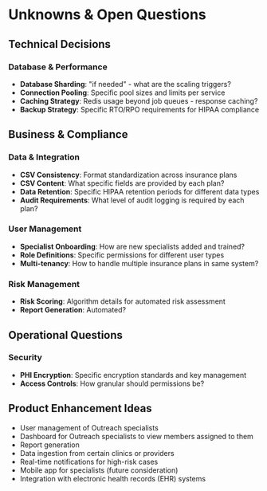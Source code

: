 # Unknowns & Open Questions

## Technical Decisions

### Database & Performance

- **Database Sharding**: "if needed" - what are the scaling triggers?
- **Connection Pooling**: Specific pool sizes and limits per service
- **Caching Strategy**: Redis usage beyond job queues - response caching?
- **Backup Strategy**: Specific RTO/RPO requirements for HIPAA compliance

## Business & Compliance

### Data & Integration

- **CSV Consistency**: Format standardization across insurance plans
- **CSV Content**: What specific fields are provided by each plan?
- **Data Retention**: Specific HIPAA retention periods for different data types
- **Audit Requirements**: What level of audit logging is required by each plan?

### User Management

- **Specialist Onboarding**: How are new specialists added and trained?
- **Role Definitions**: Specific permissions for different user types
- **Multi-tenancy**: How to handle multiple insurance plans in same system?

### Risk Management

- **Risk Scoring**: Algorithm details for automated risk assessment
- **Report Generation**: Automated?

## Operational Questions

### Security

- **PHI Encryption**: Specific encryption standards and key management
- **Access Controls**: How granular should permissions be?

## Product Enhancement Ideas

- User management of Outreach specialists
- Dashboard for Outreach specialists to view members assigned to them
- Report generation
- Data ingestion from certain clinics or providers
- Real-time notifications for high-risk cases
- Mobile app for specialists (future consideration)
- Integration with electronic health records (EHR) systems
